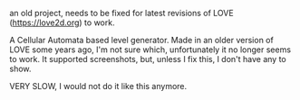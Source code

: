 an old project, needs to be fixed for latest revisions of LOVE (https://love2d.org) to work.

A Cellular Automata based level generator.
Made in an older version of LOVE some years ago, I'm not sure which, unfortunately it no longer seems to work.
It supported screenshots, but, unless I fix this, I don't have any to show.

VERY SLOW, I would not do it like this anymore.